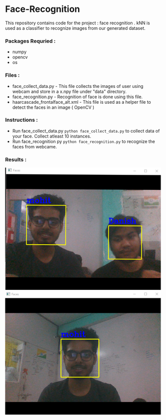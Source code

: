 # Face-Recognition
This repository contains code for the project : face recognition . kNN is used as a classifier to recognize images from our generated dataset.

### Packages Requried :
  - numpy
  - opencv
  - os
  
  
### Files :
  * face_collect_data.py - This file collects the images of user using webcam and store in a x.npy file under "data" directory.
  * face_recognition.py - Recognition of face is done using this file.
  * haarcascade_frontalface_alt.xml - This file is used as a helper file to detect the faces in an image ( OpenCV )
  
### Instructions :
  * Run face_collect_data.py `python face_collect_data.py` to collect data of your face. Collect atleast 10 instances.
  * Run face_recognition py `python face_recognition.py` to recognize the faces from webcame.
  
  ### Results : 
  
  <img src="./result.png" /> <br/>
  <img src="./result1.png"/> 
  
